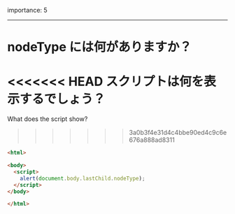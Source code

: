 importance: 5

---

# nodeType には何がありますか？

<<<<<<< HEAD
スクリプトは何を表示するでしょう？
=======
What does the script show?
>>>>>>> 3a0b3f4e31d4c4bbe90ed4c9c6e676a888ad8311

```html
<html>

<body>
  <script>
    alert(document.body.lastChild.nodeType);
  </script>
</body>

</html>
```
